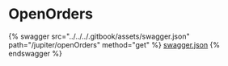 # OpenOrders

{% swagger src="../../../.gitbook/assets/swagger.json" path="/jupiter/openOrders" method="get" %}
[swagger.json](../../../.gitbook/assets/swagger.json)
{% endswagger %}
